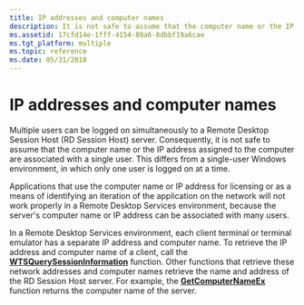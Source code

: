 ```yaml
---
title: IP addresses and computer names
description: It is not safe to assume that the computer name or the IP address assigned to the computer are associated with a single user because multiple users can be logged on simultaneously to a Remote Desktop Session Host (RD Session Host) server.
ms.assetid: 17cfd14e-1fff-4154-89a6-8dbbf19a6cae
ms.tgt_platform: multiple
ms.topic: reference
ms.date: 05/31/2018
---
```


# IP addresses and computer names

Multiple users can be logged on simultaneously to a Remote Desktop Session Host (RD Session Host) server. Consequently, it is not safe to assume that the computer name or the IP address assigned to the computer are associated with a single user. This differs from a single-user Windows environment, in which only one user is logged on at a time.

Applications that use the computer name or IP address for licensing or as a means of identifying an iteration of the application on the network will not work properly in a Remote Desktop Services environment, because the server's computer name or IP address can be associated with many users.

In a Remote Desktop Services environment, each client terminal or terminal emulator has a separate IP address and computer name. To retrieve the IP address and computer name of a client, call the [**WTSQuerySessionInformation**](/windows/desktop/api/Wtsapi32/nf-wtsapi32-wtsquerysessioninformationa) function. Other functions that retrieve these network addresses and computer names retrieve the name and address of the RD Session Host server. For example, the [**GetComputerNameEx**](/windows/desktop/api/sysinfoapi/nf-sysinfoapi-getcomputernameexa) function returns the computer name of the server.

 

 
